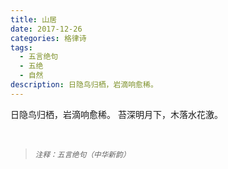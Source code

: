 ```yaml
---
title: 山居
date: 2017-12-26
categories: 格律诗
tags:
  - 五言绝句
  - 五绝
  - 自然
description: 日隐鸟归栖，岩滴响愈稀。
---
```


日隐鸟归栖，岩滴响愈稀。
苔深明月下，木落水花激。

<br/>
<blockquote>
<p><small><i>注释：五言绝句（中华新韵）</i></small></p>
</blockquote>
